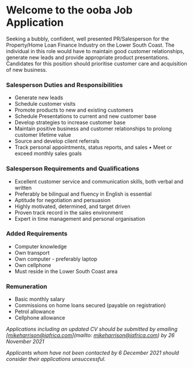 # Welcome to the ooba Job Application

Seeking a bubbly, confident, well presented PR/Salesperson for the Property/Home Loan Finance Industry on the Lower South Coast. The individual in this role would have to maintain good customer relationships, generate new leads and provide appropriate product presentations. Candidates for this position should prioritise customer care and acquisition of new business.

### Salesperson Duties and Responsibilities

- Generate new leads
- Schedule customer visits
- Promote products to new and existing customers
- Schedule Presentations to current and new customer base
- Develop strategies to increase customer base
- Maintain positive business and customer relationships to prolong customer lifetime value
- Source and develop client referrals
- Track personal appointments, status reports, and sales • Meet or exceed monthly sales goals

### Salesperson Requirements and Qualifications

- Excellent customer service and communication skills, both verbal and written
- Preferably be bilingual and fluency in English is essential
- Aptitude for negotiation and persuasion
- Highly motivated, determined, and target driven
- Proven track record in the sales environment
- Expert in time management and personal organisation

### Added Requirements

- Computer knowledge
- Own transport
- Own computer - preferably laptop
- Own cellphone
- Must reside in the Lower South Coast area

### Remuneration

- Basic monthly salary
- Commissions on home loans secured (payable on registration)
- Petrol allowance
- Cellphone allowance


*Applications including an updated CV should be submitted by emailing [mikeharrison@iafrica.com](mailto: mikeharrison@iafrica.com) by 26 November 2021*

*Applicants whom have not been contacted by 6 December 2021 should consider their applications unsuccessful.*
 
